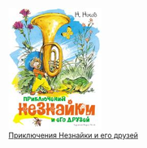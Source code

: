 ![](Приключения%20Незнайки%20и%20его%20друзей.jpg)  
[Приключения Незнайки и его друзей](Приключения%20Незнайки%20и%20его%20друзей.md)
